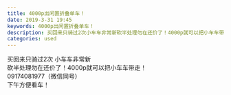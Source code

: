 ```yaml
---
title: 4000p出闲置折叠单车！
date: 2019-3-31 19:45
keywords: 4000p出闲置折叠单车！
description: 买回来只骑过2次小车车非常新砍半处理勿在还价了！4000p就可以把小车车带走！09174081977（微信同号）下午方便看车！
categories: used
---
```

<td class="t_f" id="postmessage_3359220">

<img alt="" border="0" class="zoom" data-cf-modified-8e06d25450fb1c90245024f8-="" file="http://www.flw.ph/data/appbyme/upload/image/201903/31/sH4InA8fv4aX.jpg" id="aimg_ItuUi" lazyloadthumb="1" onclick="" onmouseover="" src="http://www.flw.ph/data/appbyme/upload/image/201903/31/sH4InA8fv4aX.jpg"/><br/>
<img alt="" border="0" class="zoom" data-cf-modified-8e06d25450fb1c90245024f8-="" file="http://www.flw.ph/data/appbyme/upload/image/201903/31/gqtLCOokbeQ4.jpg" id="aimg_nI9a9" lazyloadthumb="1" onclick="" onmouseover="" src="http://www.flw.ph/data/appbyme/upload/image/201903/31/gqtLCOokbeQ4.jpg"/><br/>
<img alt="" border="0" class="zoom" data-cf-modified-8e06d25450fb1c90245024f8-="" file="http://www.flw.ph/data/appbyme/upload/image/201903/31/VREwZnWxHID9.jpg" id="aimg_NnhqR" lazyloadthumb="1" onclick="" onmouseover="" src="http://www.flw.ph/data/appbyme/upload/image/201903/31/VREwZnWxHID9.jpg"/><br/>
<img alt="" border="0" class="zoom" data-cf-modified-8e06d25450fb1c90245024f8-="" file="http://www.flw.ph/data/appbyme/upload/image/201903/31/U2NzW7e7Hb9w.jpg" id="aimg_LlUo4" lazyloadthumb="1" onclick="" onmouseover="" src="http://www.flw.ph/data/appbyme/upload/image/201903/31/U2NzW7e7Hb9w.jpg"/><br/>
<img alt="" border="0" class="zoom" data-cf-modified-8e06d25450fb1c90245024f8-="" file="http://www.flw.ph/data/appbyme/upload/image/201903/31/Mx13JPq55IUH.jpg" id="aimg_tYNaE" lazyloadthumb="1" onclick="" onmouseover="" src="http://www.flw.ph/data/appbyme/upload/image/201903/31/Mx13JPq55IUH.jpg"/><br/>
<img alt="" border="0" class="zoom" data-cf-modified-8e06d25450fb1c90245024f8-="" file="http://www.flw.ph/data/appbyme/upload/image/201903/31/xv4Dl3DwKxUi.jpg" id="aimg_AHj9B" lazyloadthumb="1" onclick="" onmouseover="" src="http://www.flw.ph/data/appbyme/upload/image/201903/31/xv4Dl3DwKxUi.jpg"/><br/>
<img alt="" border="0" class="zoom" data-cf-modified-8e06d25450fb1c90245024f8-="" file="http://www.flw.ph/data/appbyme/upload/image/201903/31/VwaLzoTpzNfp.jpg" id="aimg_Ugv9D" lazyloadthumb="1" onclick="" onmouseover="" src="http://www.flw.ph/data/appbyme/upload/image/201903/31/VwaLzoTpzNfp.jpg"/><br/>
买回来只骑过2次 小车车非常新 <br/>
砍半处理勿在还价了！4000p就可以把小车车带走！<br/>
09174081977（微信同号）<br/>
下午方便看车！<br/>
</td>
